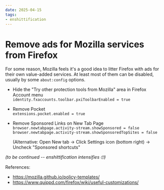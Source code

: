 ```yaml
---
date: 2025-04-15
tags:
- enshittification
---
```


# Remove ads for Mozilla services from Firefox

For some reason, Mozilla feels it's a good idea to litter Firefox with ads for their own value-added services. At least most of them can be disabled, usually by some `about:config` options.

* Hide the "Try other protection tools from Mozilla" area in Firefox Account menu  
  `identity.fxaccounts.toolbar.pxiToolbarEnabled = true`

* Remove Pocket  
  `extensions.pocket.enabled = true`

* Remove Sponsored Links on New Tab Page  
  `browser.newtabpage.activity-stream.showSponsored	= false`  
  `browser.newtabpage.activity-stream.showSponsoredTopSites = false`
  
  (Alternative: Open New tab -> Click Settings icon (bottom right) -> Uncheck "Sponsored shortcuts"

*(to be continued -- enshittification intensifies 🙄)*

References:

- https://mozilla.github.io/policy-templates/
- https://www.quippd.com/firefox/wiki/useful-customizations/

